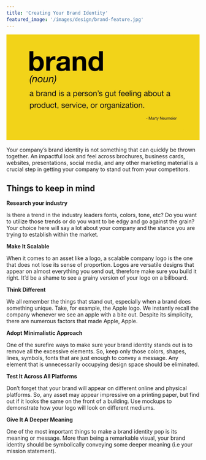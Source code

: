 ```yaml
---
title: 'Creating Your Brand Identity'
featured_image: '/images/design/brand-feature.jpg'
---
```


![](/images/design/brand.jpg)

Your company’s brand identity is not something that can quickly be thrown
together. An impactful look and feel across brochures, business cards, websites,
presentations, social media, and any other marketing material is a crucial step
in getting your company to stand out from your competitors.

## Things to keep in mind

**Research your industry**

Is there a trend in the industry leaders fonts, colors, tone, etc? Do you want
to utilize those trends or do you want to be edgy and go against the grain? Your
choice here will say a lot about your company and the stance you are trying to
establish within the market.

**Make It Scalable**

When it comes to an asset like a logo, a scalable company logo is the one that
does not lose its sense of proportion. Logos are versatile designs that appear
on almost everything you send out, therefore make sure you build it right. It’d
be a shame to see a grainy version of your logo on a billboard.

**Think Different**

We all remember the things that stand out, especially when a brand does
something unique. Take, for example, the Apple logo. We instantly recall the
company whenever we see an apple with a bite out. Despite its simplicity, there
are numerous factors that made Apple, Apple.

**Adopt Minimalistic Approach**

One of the surefire ways to make sure your brand identity stands out is to
remove all the excessive elements. So, keep only those colors, shapes, lines,
symbols, fonts that are just enough to convey a message. Any element that is
unnecessarily occupying design space should be eliminated.

**Test It Across All Platforms**

Don’t forget that your brand will appear on
different online and physical platforms. So, any asset may appear impressive on
a printing paper, but find out if it looks the same on the front of a building.
Use mockups to demonstrate how your logo will look on different mediums. 

**Give It A Deeper Meaning**

One of the most important things to make a brand
identity pop is its meaning or message. More than being a remarkable visual,
your brand identity should be symbolically conveying some deeper meaning (i.e
your mission statement). 
